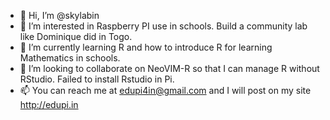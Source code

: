 - 👋 Hi, I’m @skylabin
- 👀 I’m interested in Raspberry PI use in schools. Build a community lab like Dominique did in Togo.
- 🌱 I’m currently learning R and how to introduce R for learning Mathematics in schools.
- 💞️ I’m looking to collaborate on NeoVIM-R so that I can manage R without RStudio. Failed to install Rstudio in Pi.
- 📫 You can reach me at edupi4in@gmail.com and I will post on my site http://edupi.in
<!---
skylabin/skylabin is a ✨ special ✨ repository because its `README.md` (this file) appears on your GitHub profile.
You can click the Preview link to take a look at your changes.
--->
